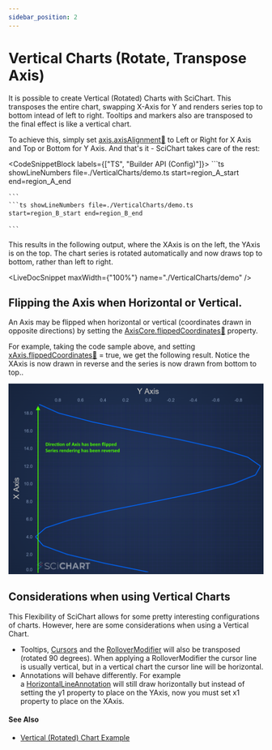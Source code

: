 ```yaml
---
sidebar_position: 2
---
```


# Vertical Charts (Rotate, Transpose Axis)

It is possible to create Vertical (Rotated) Charts with SciChart. This transposes the entire chart, swapping X-Axis for Y and renders series top to bottom intead of left to right. Tooltips and markers also are transposed to the final effect is like a vertical chart.

<ChartFromSciChartDemo src="https://scichart.com/demo/iframe/javascript-oil-and-gas-dashboard-showcase" title="JavaScript Oil and Gas Dashboard" description="showing a use-case of transposing the X,Y axis to achieve a vertical chart, visualising well drill depth." />

To achieve this, simply set [axis.axisAlignment:blue_book:](https://www.scichart.com/documentation/js/current/typedoc/classes/axisbase2d.html#axisalignment) to Left or Right for X Axis and Top or Bottom for Y Axis. And that's it - SciChart takes care of the rest:

<CodeSnippetBlock labels={["TS", "Builder API (Config)"]}>
    ```ts showLineNumbers file=./VerticalCharts/demo.ts start=region_A_start end=region_A_end

    ```
    ```ts showLineNumbers file=./VerticalCharts/demo.ts start=region_B_start end=region_B_end

    ```

</CodeSnippetBlock>

This results in the following output, where the XAxis is on the left, the YAxis is on the top. The chart series is rotated automatically and now draws top to bottom, rather than left to right.

<LiveDocSnippet maxWidth={"100%"} name="./VerticalCharts/demo" />

Flipping the Axis when Horizontal or Vertical.
----------------------------------------------

An Axis may be flipped when horizontal or vertical (coordinates drawn in opposite directions) by setting the [AxisCore.flippedCoordinates:blue_book:](https://www.scichart.com/documentation/js/current/typedoc/classes/axiscore.html#flippedcoordinates) property.

For example, taking the code sample above, and setting [xAxis.flippedCoordinates:blue_book:](https://www.scichart.com/documentation/js/current/typedoc/classes/axiscore.html#flippedcoordinates) = true, we get the following result. Notice the XAxis is now drawn in reverse and the series is now drawn from bottom to top..

![](img/1.png)

Considerations when using Vertical Charts
-----------------------------------------

This Flexibility of SciChart allows for some pretty interesting configurations of charts. However, here are some considerations when using a Vertical Chart.

*   Tooltips, [Cursors](/2d-charts/chart-modifier-api/cursor-modifier/cursor-modifier-overview) and the [RolloverModifier](/2d-charts/chart-modifier-api/rollover-modifier) will also be transposed (rotated 90 degrees). When applying a RolloverModifier the cursor line is usually vertical, but in a vertical chart the cursor line will be horizontal.
*   Annotations will behave differently. For example a [HorizontalLineAnnotation](/2d-charts/annotations-api/horizontal-line-annotation) will still draw horizontally but instead of setting the y1 property to place on the YAxis, now you must set x1 property to place on the XAxis.

#### See Also

* [Vertical (Rotated) Chart Example](https://scichart.com/demo/javascript-vertical-charts)
